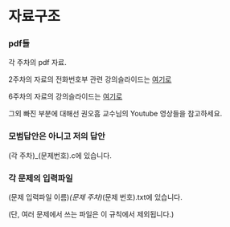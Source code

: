 # 자료구조

### pdf들

각 주차의 pdf 자료.

2주차의 자료의 전화번호부 관련 강의슬라이드는 [여기로](Ctest/prog_assign02_slide.pdf)

6주차의 자료의 강의슬라이드는 [여기로](Ctest/prog_assign06_slide.pdf)

그외 빠진 부분에 대해선 권오흠 교수님의 Youtube 영상들을 참고하세요.

### 모범답안은 아니고 저의 답안

(각 주차)_(문제번호).c에 있습니다.

### 각 문제의 입력파일

(문제 입력파일 이름)_(문제 주차)_(문제 번호).txt에 있습니다.

(단, 여러 문제에서 쓰는 파일은 이 규칙에서 제외됩니다.)


